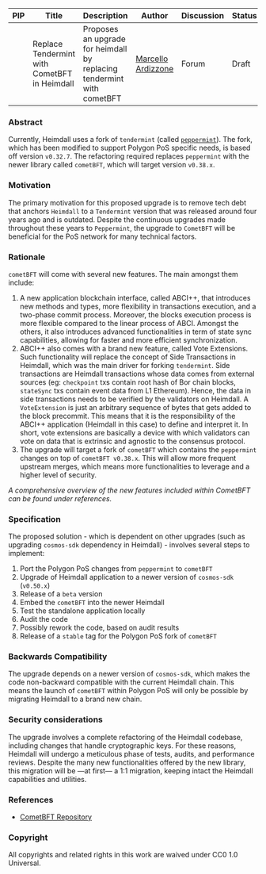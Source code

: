 | PIP | Title          | Description                | Author                        | Discussion                                                                  | Status      | Type                                     | Date                  |
|-----|----------------|----------------------------|-------------------------------|-----------------------------------------------------------------------------|-------------|------------------------------------------|-----------------------|
|  |Replace Tendermint with CometBFT in Heimdall| Proposes an upgrade for heimdall by replacing tendermint with cometBFT | [Marcello Ardizzone](https://github.com/marcello33) | Forum | Draft | Core | 2024-06-27

### Abstract

Currently, Heimdall uses a fork of `tendermint` (called [`peppermint`](https://github.com/maticnetwork/tendermint)). The fork, which has been modified to support Polygon PoS specific needs, is based off version `v0.32.7`.
The refactoring required replaces `peppermint` with the newer library called `cometBFT`, which will target version `v0.38.x`.

### Motivation

The primary motivation for this proposed upgrade is to remove tech debt that anchors `Heimdall` to a `Tendermint` version that was released around four years ago and is outdated. Despite the continuous upgrades made throughout these years to `Peppermint`, the upgrade to `CometBFT` will be beneficial for the PoS network for many technical factors.

### Rationale

`cometBFT` will come with several new features. The main amongst them include:
1. A new application blockchain interface, called ABCI++, that introduces new methods and types, more flexibility in transactions execution, and a two-phase commit process. Moreover, the blocks execution process is more flexible compared to the linear process of ABCI. Amongst the others, it also introduces advanced functionalities in term of state sync capabilities, allowing for faster and more efficient synchronization.
2. ABCI++ also comes with a brand new feature, called Vote Extensions. Such functionality will replace the concept of Side Transactions in Heimdall, which was the main driver for forking `tendermint`. Side transactions are Heimdall transactions whose data comes from external sources (eg: `checkpoint` txs contain root hash of Bor chain blocks, `stateSync` txs contain event data from L1 Ethereum). Hence, the data in side transactions needs to be verified by the validators on Heimdall. A `VoteExtension` is just an arbitrary sequence of bytes that gets added to the block precommit. This means that it is the responsibility of the ABCI++ application (Heimdall in this case) to define and interpret it. In short, vote extensions are basically a device with which validators can vote on data that is extrinsic and agnostic to the consensus protocol.
3. The upgrade will target a fork of `cometBFT` which contains the `peppermint` changes on top of `cometBFT v0.38.x`. This will allow more frequent upstream merges, which means more functionalities to leverage and a higher level of security.
   
*A comprehensive overview of the new features included within CometBFT can be found under references.*

### Specification

The proposed solution - which is dependent on other upgrades (such as upgrading `cosmos-sdk` dependency in Heimdall) - involves several steps to implement:
1. Port the Polygon PoS changes from `peppermint` to `cometBFT`
2. Upgrade of Heimdall application to a newer version of `cosmos-sdk` (`v0.50.x`)
3. Release of a `beta` version
4. Embed the `cometBFT` into the newer Heimdall
5. Test the standalone application locally
6. Audit the code
7. Possibly rework the code, based on audit results
8. Release of a `stable` tag for the Polygon PoS fork of `cometBFT`


### Backwards Compatibility

The upgrade depends on a newer version of `cosmos-sdk`, which makes the code non-backward compatible with the current Heimdall chain. This means the launch of `cometBFT` within Polygon PoS will only be possible by migrating Heimdall to a brand new chain.

### Security considerations

The upgrade involves a complete refactoring of the Heimdall codebase, including changes that handle cryptographic keys. For these reasons, Heimdall will undergo a meticulous phase of tests, audits, and performance reviews. Despite the many new functionalities offered by the new library, this migration will be —at first— a 1:1 migration, keeping intact the Heimdall capabilities and utilities.


### References

- [CometBFT Repository](https://github.com/cometbft/cometbft)

### Copyright

All copyrights and related rights in this work are waived under CC0 1.0 Universal.

